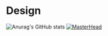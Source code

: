 # Design
![Anurag's GitHub stats](https://github-readme-stats.vercel.app/api?username=Khaba22&theme=dark&show_icons=true)
[![MasterHead](https://th.bing.com/th/id/R.0d7232f5d130aa4e8b644cd6546d788e?rik=6q4Kn0BYNiyK%2fw&riu=http%3a%2f%2fgetwallpapers.com%2fwallpaper%2ffull%2f1%2f3%2f2%2f1253944-most-popular-computer-programming-wallpaper-1920x1080-windows-xp.jpg&ehk=64FIOAy%2fta0pIz%2flAAcPKrQ%2bqVYtNPMRtWQVCa0KOtY%3d&risl=&pid=ImgRaw&r=0)](https://github.com/Khaba22)
